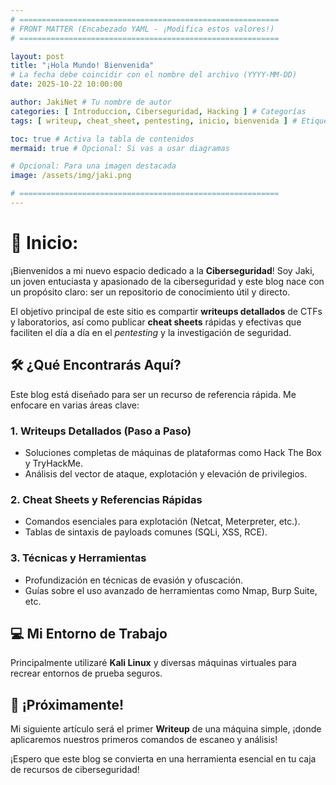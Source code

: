 ```yaml
---
# ==========================================================
# FRONT MATTER (Encabezado YAML - ¡Modifica estos valores!)
# ==========================================================

layout: post
title: "¡Hola Mundo! Bienvenida"
# La fecha debe coincidir con el nombre del archivo (YYYY-MM-DD)
date: 2025-10-22 10:00:00

author: JakiNet # Tu nombre de autor
categories: [ Introduccion, Ciberseguridad, Hacking ] # Categorías
tags: [ writeup, cheat_sheet, pentesting, inicio, bienvenida ] # Etiquetas o palabras clave

toc: true # Activa la tabla de contenidos
mermaid: true # Opcional: Si vas a usar diagramas

# Opcional: Para una imagen destacada
image: /assets/img/jaki.png 

# ==========================================================
---
```


# 🚀 Inicio:

¡Bienvenidos a mi nuevo espacio dedicado a la **Ciberseguridad**! Soy Jaki, un joven entuciasta y apasionado de la ciberseguridad y este blog nace con un propósito claro: ser un repositorio de conocimiento útil y directo.

El objetivo principal de este sitio es compartir **writeups detallados** de CTFs y laboratorios, así como publicar **cheat sheets** rápidas y efectivas que faciliten el día a día en el *pentesting* y la investigación de seguridad.

## 🛠️ ¿Qué Encontrarás Aquí?

Este blog está diseñado para ser un recurso de referencia rápida. Me enfocare en varias áreas clave:

### 1. Writeups Detallados (Paso a Paso)
* Soluciones completas de máquinas de plataformas como Hack The Box y TryHackMe.
* Análisis del vector de ataque, explotación y elevación de privilegios.

### 2. Cheat Sheets y Referencias Rápidas
* Comandos esenciales para explotación (Netcat, Meterpreter, etc.).
* Tablas de sintaxis de payloads comunes (SQLi, XSS, RCE).

### 3. Técnicas y Herramientas
* Profundización en técnicas de evasión y ofuscación.
* Guías sobre el uso avanzado de herramientas como Nmap, Burp Suite, etc.

## 💻 Mi Entorno de Trabajo

Principalmente utilizaré **Kali Linux** y diversas máquinas virtuales para recrear entornos de prueba seguros.

## 📣 ¡Próximamente!

Mi siguiente artículo será el primer **Writeup** de una máquina simple, ¡donde aplicaremos nuestros primeros comandos de escaneo y análisis!

¡Espero que este blog se convierta en una herramienta esencial en tu caja de recursos de ciberseguridad!
